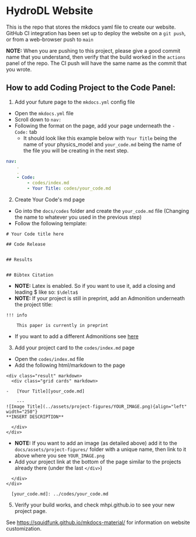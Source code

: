 # HydroDL Website

This is the repo that stores the mkdocs yaml file to create our website. GitHub CI integration has been set up to deploy the website on a `git push`, or from a web-browser push to `main`

**NOTE:** When you are pushing to this project, please give a good commit name that you understand, then verify that the build worked in the `actions` panel of the repo. The CI push will have the same name as the commit that you wrote. 

## How to add Coding Project to the Code Panel:

1. Add your future page to the `mkdocs.yml` config file
- Open the `mkdocs.yml` file
- Scroll down to `nav:`
- Following the format on the page, add your page underneath the `- Code:` tab
  - It should look like this example below with `Your Title` being the name of your physics_model and `your_code.md` being the name of the file you will be creating in the next step.
``` yml
nav:
    .
    .
    - Code:
        - codes/index.md
        - Your Title: codes/your_code.md
```
2. Create Your Code's md page
- Go into the `docs/codes` folder and create the `your_code.md` file (Changing the name to whatever you used in the previous step)
- Follow the following template:
``` 
# Your Code title here

## Code Release


## Results


## Bibtex Citation

```
- **NOTE:** Latex is enabled. So if you want to use it, add a closing and leading $ like so: `$\delta$`
- **NOTE:** If your project is still in preprint, add an Admonition underneath the project title:
``` 
!!! info

    This paper is currently in preprint
```
- If you want to add a different Admonitions see [here](https://squidfunk.github.io/mkdocs-material/reference/admonitions/)

3. Add your project card to the `codes/index.md` page
  - Open the `codes/index.md` file
  - Add the following html/markdown to the page
``` 
<div class="result" markdown>
  <div class="grid cards" markdown>

-   [Your Title][your_code.md]

    ---
![Image Title](../assets/project-figures/YOUR_IMAGE.png){align="left" width="250"}
**INSERT DESCRIPTION**

  </div>
</div>
```
  - **NOTE:** If you want to add an image (as detailed above) add it to the `docs/assets/project-figures/` folder with a unique name, then link to it above where you see `YOUR_IMAGE.png`
  - Add your project link at the bottom of the page similar to the projects already there (under the last `</div>`)
```
  </div>
</div>

  [your_code.md]: ../codes/your_code.md
```
5. Verify your build works, and check mhpi.github.io to see your new project page.

See https://squidfunk.github.io/mkdocs-material/ for information on website customization.
